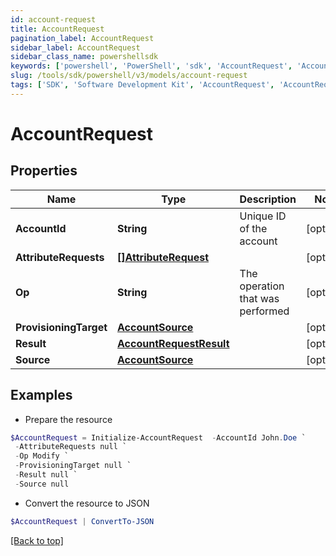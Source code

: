 ```yaml
---
id: account-request
title: AccountRequest
pagination_label: AccountRequest
sidebar_label: AccountRequest
sidebar_class_name: powershellsdk
keywords: ['powershell', 'PowerShell', 'sdk', 'AccountRequest', 'AccountRequest'] 
slug: /tools/sdk/powershell/v3/models/account-request
tags: ['SDK', 'Software Development Kit', 'AccountRequest', 'AccountRequest']
---
```



# AccountRequest

## Properties

Name | Type | Description | Notes
------------ | ------------- | ------------- | -------------
**AccountId** | **String** | Unique ID of the account | [optional] 
**AttributeRequests** | [**[]AttributeRequest**](attribute-request) |  | [optional] 
**Op** | **String** | The operation that was performed | [optional] 
**ProvisioningTarget** | [**AccountSource**](account-source) |  | [optional] 
**Result** | [**AccountRequestResult**](account-request-result) |  | [optional] 
**Source** | [**AccountSource**](account-source) |  | [optional] 

## Examples

- Prepare the resource
```powershell
$AccountRequest = Initialize-AccountRequest  -AccountId John.Doe `
 -AttributeRequests null `
 -Op Modify `
 -ProvisioningTarget null `
 -Result null `
 -Source null
```

- Convert the resource to JSON
```powershell
$AccountRequest | ConvertTo-JSON
```


[[Back to top]](#) 

